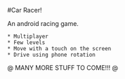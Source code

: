#Car Racer!

An android racing game.

	* Multiplayer
	* Few levels
	* Move with a touch on the screen
	* Drive using phone rotation
 @ MANY MORE STUFF TO COME!!! @